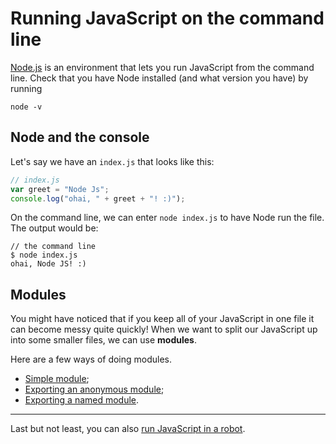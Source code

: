 # Running JavaScript on the command line

[Node.js](http://nodejs.org/) is an environment that lets you run JavaScript from the command line. Check that you have Node installed (and what version you have) by running

```
node -v
```

## Node and the console

Let's say we have an `index.js` that looks like this:

```JavaScript
// index.js
var greet = "Node Js";
console.log("ohai, " + greet + "! :)");
```

On the command line, we can enter `node index.js` to have Node run the file. The output would be:

```
// the command line
$ node index.js
ohai, Node JS! :)
```

## Modules

You might have noticed that if you keep all of your JavaScript in one file it can become messy quite quickly! When we want to split our JavaScript up into some smaller files, we can use **modules**.

Here are a few ways of doing modules.

* [Simple module](./simple-module.md);
* [Exporting an anonymous module](./export-anonymous-module.md);
* [Exporting a named module](./export-named-module.md).

---

Last but not least, you can also [run JavaScript in a robot](robots.md).
